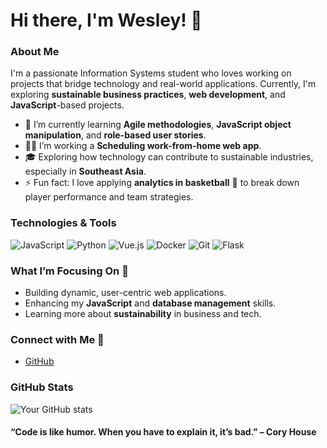 # Hi there, I'm Wesley! 👋

### About Me
I'm a passionate Information Systems student who loves working on projects that bridge technology and real-world applications. Currently, I'm exploring **sustainable business practices**, **web development**, and **JavaScript**-based projects.

- 🌱 I’m currently learning **Agile methodologies**, **JavaScript object manipulation**, and **role-based user stories**.
- 👨‍💻 I’m working a **Scheduling work-from-home web app**.
- 🎓 Exploring how technology can contribute to sustainable industries, especially in **Southeast Asia**.
- ⚡ Fun fact: I love applying **analytics in basketball** 🏀 to break down player performance and team strategies.

### Technologies & Tools
![JavaScript](https://img.shields.io/badge/-JavaScript-black?style=flat-square&logo=javascript)
![Python](https://img.shields.io/badge/-Python-black?style=flat-square&logo=python)
![Vue.js](https://img.shields.io/badge/-Vue.js-black?style=flat-square&logo=vue.js)
![Docker](https://img.shields.io/badge/-Docker-black?style=flat-square&logo=docker)
![Git](https://img.shields.io/badge/-Git-black?style=flat-square&logo=git)
![Flask](https://img.shields.io/badge/-Flask-black?style=flat-square&logo=flask)

### What I’m Focusing On 🚀
- Building dynamic, user-centric web applications.
- Enhancing my **JavaScript** and **database management** skills.
- Learning more about **sustainability** in business and tech.

### Connect with Me 🤝
- [GitHub](https://github.com/ChinWesley)

### GitHub Stats
![Your GitHub stats](https://github-readme-stats.vercel.app/api?username=ChinWesley&show_icons=true&hide_border=true)

<!-- Optional: Add a joke or a quote to show your personality -->
#### “Code is like humor. When you have to explain it, it’s bad.” – Cory House

<!--
**ChinWesley/ChinWesley** is a ✨ _special_ ✨ repository because its `README.md` (this file) appears on your GitHub profile.

Here are some ideas to get you started:

- 🔭 I’m currently working on ...
- 🌱 I’m currently learning ...
- 👯 I’m looking to collaborate on ...
- 🤔 I’m looking for help with ...
- 💬 Ask me about ...
- 📫 How to reach me: ...
- 😄 Pronouns: ...
- ⚡ Fun fact: ...
-->
